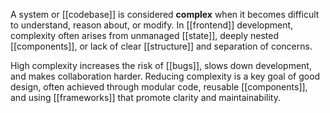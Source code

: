 A system or [[codebase]] is considered **complex** when it becomes difficult to understand, reason about, or modify. In [[frontend]] development, complexity often arises from unmanaged [[state]], deeply nested [[components]], or lack of clear [[structure]] and separation of concerns.

High complexity increases the risk of [[bugs]], slows down development, and makes collaboration harder. Reducing complexity is a key goal of good design, often achieved through modular code, reusable [[components]], and using [[frameworks]] that promote clarity and maintainability.